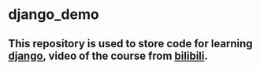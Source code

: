 # django_demo

## This repository is used to store code for learning [django](https://docs.djangoproject.com/zh-hans/4.1/), video of the course from [bilibili](https://www.bilibili.com/video/BV1NL41157ph/?share_source=copy_web&vd_source=1611b8ada7f17e677f104d356e4f9a1e).
